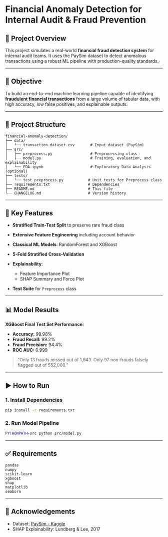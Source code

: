 # Financial Anomaly Detection for Internal Audit & Fraud Prevention

## 📌 Project Overview

This project simulates a real-world **financial fraud detection system** for internal audit teams. It uses the PaySim dataset to detect anomalous transactions using a robust ML pipeline with production-quality standards.

---

## 🎯 Objective

To build an end-to-end machine learning pipeline capable of identifying **fraudulent financial transactions** from a large volume of tabular data, with high accuracy, low false positives, and explainable outputs.

---

## 📂 Project Structure

```
financial-anomaly-detection/
├── data/
│   └── transaction_dataset.csv       # Input dataset (PaySim)
├── src/
│   ├── preprocess.py                 # Preprocessing class
│   ├── model.py                      # Training, evaluation, and explainability
│   └── EDA.ipynb                     # Exploratory Data Analysis (optional)
├── tests/
│   └── test_preprocess.py           # Unit tests for Preprocess class
├── requirements.txt                 # Dependencies
├── README.md                        # This file
└── CHANGELOG.md                     # Version history
```

---

## 🧠 Key Features

* **Stratified Train-Test Split** to preserve rare fraud class
* **Extensive Feature Engineering** including account behavior
* **Classical ML Models**: RandomForest and XGBoost
* **5-Fold Stratified Cross-Validation**
* **Explainability**:

  * Feature Importance Plot
  * SHAP Summary and Force Plot
* **Test Suite** for `Preprocess` class

---

## 📊 Model Results

**XGBoost Final Test Set Performance:**

* **Accuracy:** 99.98%
* **Fraud Recall:** 99.2%
* **Fraud Precision:** 94.4%
* **ROC AUC:** 0.999

> “Only 13 frauds missed out of 1,643. Only 97 non-frauds falsely flagged out of 552,000.”

---

## ▶️ How to Run

### 1. Install Dependencies

```bash
pip install -r requirements.txt
```

### 2. Run Model Pipeline

```bash
PYTHONPATH=src python src/model.py
```

---

## ✅ Requirements

```
pandas
numpy
scikit-learn
xgboost
shap
matplotlib
seaborn
```

---

## 📌 Acknowledgements

* Dataset: [PaySim - Kaggle](https://www.kaggle.com/datasets/ealaxi/paysim1)
* SHAP Explainability: Lundberg & Lee, 2017
